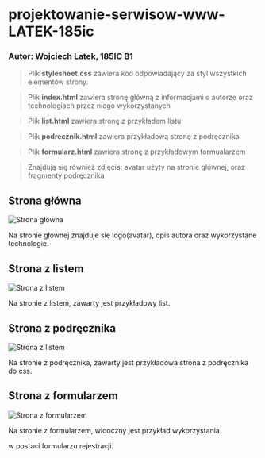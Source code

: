 # projektowanie-serwisow-www-LATEK-185ic

### Autor: Wojciech Latek, 185IC B1

> Plik **stylesheet.css** zawiera kod odpowiadający za styl wszystkich elementów strony.

> Plik **index.html** zawiera stronę główną z informacjami o autorze oraz technologiach przez niego wykorzystanych

> Plik **list.html** zawiera stronę z przykładem listu

> Plik **podrecznik.html** zawiera przykładową stronę z podręcznika

> Plik **formularz.html** zawiera stronę z przykładowym formualarzem

> Znajdują się również zdjęcia: avatar użyty na stronie głównej, oraz fragmenty podręcznika

## Strona główna
![Strona główna](https://i.imgur.com/0XKLhCl.png)

Na stronie głównej znajduje się logo(avatar), opis autora oraz wykorzystane technologie.

## Strona z listem
![Strona z listem](https://i.imgur.com/5HZ5fx6.png)

Na stronie z listem, zawarty jest przykładowy list.

## Strona z podręcznika
![Strona z listem](https://i.imgur.com/mjvd9Mo.png)

Na stronie z podręcznika, zawarty jest przykładowa strona z podręcznika do css.

## Strona z formularzem
![Strona z formularzem](https://i.imgur.com/JRYuTIu.png) 

Na stronie z formularzem, widoczny jest przykład wykorzystania <form> w postaci formularzu rejestracji.
